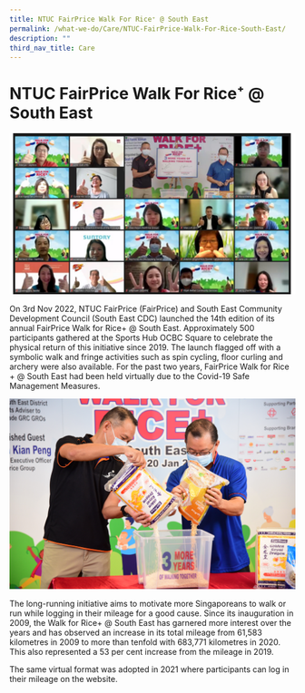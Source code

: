 ```yaml
---
title: NTUC FairPrice Walk For Rice⁺ @ South East
permalink: /what-we-do/Care/NTUC-FairPrice-Walk-For-Rice-South-East/
description: ""
third_nav_title: Care
---
```

NTUC FairPrice Walk For Rice⁺ @ South East
============================
![Walk for Rice+ 2021](/images/What%20We%20Do/CARE/Group%20pic.jpg)

On 3rd Nov 2022, NTUC FairPrice (FairPrice) and South East Community Development Council (South East CDC) launched the 14th edition of its annual FairPrice Walk for Rice+ @ South East. Approximately 500 participants gathered at the Sports Hub OCBC Square to celebrate the physical return of this initiative since 2019. The launch flagged off with a symbolic walk and fringe activities such as spin cycling, floor curling and archery were also available. For the past two years, FairPrice Walk for Rice + @ South East had been held virtually due to the Covid-19 Safe Management Measures.

![Mayor Fahmi & Mr Seah](/images/What%20We%20Do/CARE/IMG_0129.jpg)

The long-running initiative aims to motivate more Singaporeans to walk or run while logging in their mileage for a good cause. Since its inauguration in 2009, the Walk for Rice+ @ South East has garnered more interest over the years and has observed an increase in its total mileage from 61,583 kilometres in 2009 to more than tenfold with 683,771 kilometres in 2020. This also represented a 53 per cent increase from the mileage in 2019. 

The same virtual format was adopted in 2021 where participants can log in their mileage on the website.
